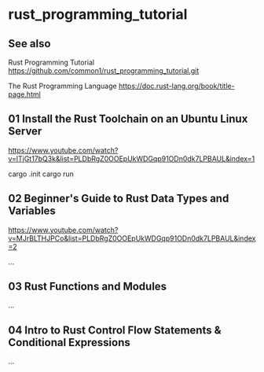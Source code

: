 # rust_programming_tutorial

## See also

Rust Programming Tutorial
https://github.com/common1/rust_programming_tutorial.git

The Rust Programming Language
https://doc.rust-lang.org/book/title-page.html

## 01 Install the Rust Toolchain on an Ubuntu Linux Server
https://www.youtube.com/watch?v=lTjGt17bQ3k&list=PLDbRgZ0OOEpUkWDGqp91ODn0dk7LPBAUL&index=1

cargo .init
cargo run

## 02 Beginner's Guide to Rust Data Types and Variables
https://www.youtube.com/watch?v=MJrBLTHJPCo&list=PLDbRgZ0OOEpUkWDGqp91ODn0dk7LPBAUL&index=2

...

## 03 Rust Functions and Modules

...

## 04 Intro to Rust Control Flow Statements & Conditional Expressions

...

